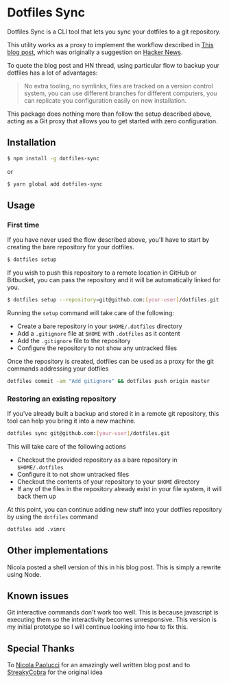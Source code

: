 # Dotfiles Sync

Dotfiles Sync is a CLI tool that lets you sync your dotfiles to a git repository.

This utility works as a proxy to implement the workflow described in [This blog post](https://developer.atlassian.com/blog/2016/02/best-way-to-store-dotfiles-git-bare-repo/), which was originally a suggestion on [Hacker News](https://news.ycombinator.com/item?id=11070797).

To quote the blog post and HN thread, using particular flow to backup your dotfiles has a lot of advantages:

> No extra tooling, no symlinks, files are tracked on a version control system, you can use different branches for different computers, you can replicate you configuration easily on new installation.

This package does nothing more than follow the setup described above, acting as a Git proxy that allows you to get started with zero configuration.

## Installation

```bash
$ npm install -g dotfiles-sync
```

or

```bash
$ yarn global add dotfiles-sync
```

## Usage

### First time

If you have never used the flow described above, you'll have to start by creating the bare repository for your dotfiles.

```bash
$ dotfiles setup
```

If you wish to push this repository to a remote location in GitHub or Bitbucket, you can pass the repository and it will be automatically linked for you.

```bash
$ dotfiles setup --repository=git@github.com:[your-user]/dotfiles.git
```

Running the `setup` command will take care of the following:

* Create a bare repository in your `$HOME/.dotfiles` directory
* Add a `.gitignore` file at `$HOME` with `.dotfiles` as it content
* Add the `.gitignore` file to the repository
* Configure the repository to not show any untracked files

Once the repository is created, dotfiles can be used as a proxy for the git commands addressing your dotfiles

```bash
dotfiles commit -am "Add gitignore" && dotfiles push origin master
```

### Restoring an existing repository

If you've already built a backup and stored it in a remote git repository, this tool can help you bring it into a new machine.

```bash
dotfiles sync git@github.com:[your-user]/dotfiles.git
```

This will take care of the following actions

* Checkout the provided repository as a bare repository in `$HOME/.dotfiles`
* Configure it to not show untracked files
* Checkout the contents of your repository to your `$HOME` directory
* If any of the files in the repository already exist in your file system, it will back them up

At this point, you can continue adding new stuff into your dotfiles repository by using the `dotfiles` command

```bash
dotfiles add .vimrc
```

## Other implementations

Nicola posted a shell version of this in his blog post. This is simply a rewrite using Node.

## Known issues

Git interactive commands don't work too well. This is because javascript is executing them so the interactivity becomes unresponsive. This version is my initial prototype so I will continue looking into how to fix this.

## Special Thanks

To [Nicola Paolucci](https://github.com/durdn) for an amazingly well written blog post and to [StreakyCobra](https://news.ycombinator.com/user?id=StreakyCobra) for the original idea
